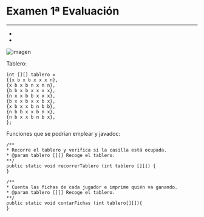 # Examen 1ª Evaluación

---

* 
* 




![imagen](imagen/diagrama.png)





Tablero:

```)
int [][] tablero =
{{x b x b x x x n},
{x b x b n x n n},
{b b x b x x x x},
{n x x b b x x x},
{b x x b x x b x},
{x b x x b n b b},
{n b b x x b n x},
{n b x x b n b x},
};
```
Funciones que se podrían emplear y javadoc:
```)
/**
* Recorre el tablero y verifica si la casilla está ocupada.
* @param tablero [][] Recoge el tablero.
**/
public static void recorrerTablero (int tablero [][]) {
}

/**
* Cuenta las fichas de cada jugador e imprime quién va ganando.
* @param tablero [][] Recoge el tablero.
**/
public static void contarFichas (int tablero[][]){
}